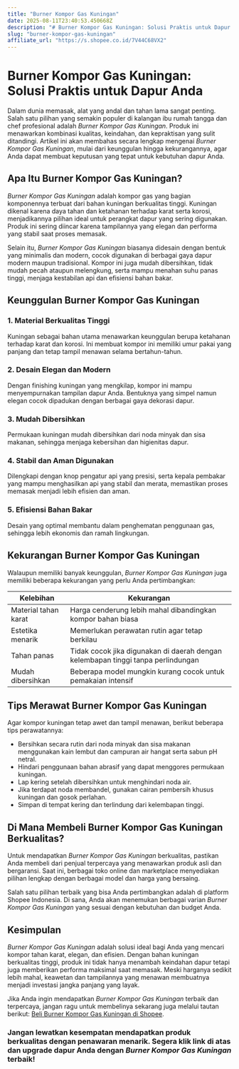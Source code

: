```yaml
---
title: "Burner Kompor Gas Kuningan"
date: 2025-08-11T23:40:53.450668Z
description: "# Burner Kompor Gas Kuningan: Solusi Praktis untuk Dapur Anda..."
slug: "burner-kompor-gas-kuningan"
affiliate_url: "https://s.shopee.co.id/7V44C68VX2"
---
```

# Burner Kompor Gas Kuningan: Solusi Praktis untuk Dapur Anda

Dalam dunia memasak, alat yang andal dan tahan lama sangat penting. Salah satu pilihan yang semakin populer di kalangan ibu rumah tangga dan chef profesional adalah *Burner Kompor Gas Kuningan*. Produk ini menawarkan kombinasi kualitas, keindahan, dan kepraktisan yang sulit ditandingi. Artikel ini akan membahas secara lengkap mengenai *Burner Kompor Gas Kuningan*, mulai dari keunggulan hingga kekurangannya, agar Anda dapat membuat keputusan yang tepat untuk kebutuhan dapur Anda.

## Apa Itu Burner Kompor Gas Kuningan?

*Burner Kompor Gas Kuningan* adalah kompor gas yang bagian komponennya terbuat dari bahan kuningan berkualitas tinggi. Kuningan dikenal karena daya tahan dan ketahanan terhadap karat serta korosi, menjadikannya pilihan ideal untuk perangkat dapur yang sering digunakan. Produk ini sering diincar karena tampilannya yang elegan dan performa yang stabil saat proses memasak.

Selain itu, *Burner Kompor Gas Kuningan* biasanya didesain dengan bentuk yang minimalis dan modern, cocok digunakan di berbagai gaya dapur modern maupun tradisional. Kompor ini juga mudah dibersihkan, tidak mudah pecah ataupun melengkung, serta mampu menahan suhu panas tinggi, menjaga kestabilan api dan efisiensi bahan bakar.

## Keunggulan Burner Kompor Gas Kuningan

### 1. Material Berkualitas Tinggi
Kuningan sebagai bahan utama menawarkan keunggulan berupa ketahanan terhadap karat dan korosi. Ini membuat kompor ini memiliki umur pakai yang panjang dan tetap tampil menawan selama bertahun-tahun.

### 2. Desain Elegan dan Modern
Dengan finishing kuningan yang mengkilap, kompor ini mampu menyempurnakan tampilan dapur Anda. Bentuknya yang simpel namun elegan cocok dipadukan dengan berbagai gaya dekorasi dapur.

### 3. Mudah Dibersihkan
Permukaan kuningan mudah dibersihkan dari noda minyak dan sisa makanan, sehingga menjaga kebersihan dan higienitas dapur.

### 4. Stabil dan Aman Digunakan
Dilengkapi dengan knop pengatur api yang presisi, serta kepala pembakar yang mampu menghasilkan api yang stabil dan merata, memastikan proses memasak menjadi lebih efisien dan aman.

### 5. Efisiensi Bahan Bakar
Desain yang optimal membantu dalam penghematan penggunaan gas, sehingga lebih ekonomis dan ramah lingkungan.

## Kekurangan Burner Kompor Gas Kuningan

Walaupun memiliki banyak keunggulan, *Burner Kompor Gas Kuningan* juga memiliki beberapa kekurangan yang perlu Anda pertimbangkan:

| Kelebihan | Kekurangan |
|--------------|--------------|
| Material tahan karat | Harga cenderung lebih mahal dibandingkan kompor bahan biasa |
| Estetika menarik | Memerlukan perawatan rutin agar tetap berkilau |
| Tahan panas | Tidak cocok jika digunakan di daerah dengan kelembapan tinggi tanpa perlindungan |
| Mudah dibersihkan | Beberapa model mungkin kurang cocok untuk pemakaian intensif |

## Tips Merawat Burner Kompor Gas Kuningan

Agar kompor kuningan tetap awet dan tampil menawan, berikut beberapa tips perawatannya:

- Bersihkan secara rutin dari noda minyak dan sisa makanan menggunakan kain lembut dan campuran air hangat serta sabun pH netral.
- Hindari penggunaan bahan abrasif yang dapat menggores permukaan kuningan.
- Lap kering setelah dibersihkan untuk menghindari noda air.
- Jika terdapat noda membandel, gunakan cairan pembersih khusus kuningan dan gosok perlahan.
- Simpan di tempat kering dan terlindung dari kelembapan tinggi.

## Di Mana Membeli Burner Kompor Gas Kuningan Berkualitas?

Untuk mendapatkan *Burner Kompor Gas Kuningan* berkualitas, pastikan Anda membeli dari penjual terpercaya yang menawarkan produk asli dan bergaransi. Saat ini, berbagai toko online dan marketplace menyediakan pilihan lengkap dengan berbagai model dan harga yang bersaing.

Salah satu pilihan terbaik yang bisa Anda pertimbangkan adalah di platform Shopee Indonesia. Di sana, Anda akan menemukan berbagai varian *Burner Kompor Gas Kuningan* yang sesuai dengan kebutuhan dan budget Anda.

## Kesimpulan

*Burner Kompor Gas Kuningan* adalah solusi ideal bagi Anda yang mencari kompor tahan karat, elegan, dan efisien. Dengan bahan kuningan berkualitas tinggi, produk ini tidak hanya menambah keindahan dapur tetapi juga memberikan performa maksimal saat memasak. Meski harganya sedikit lebih mahal, keawetan dan tampilannya yang menawan membuatnya menjadi investasi jangka panjang yang layak.

Jika Anda ingin mendapatkan *Burner Kompor Gas Kuningan* terbaik dan terpercaya, jangan ragu untuk membelinya sekarang juga melalui tautan berikut: [Beli Burner Kompor Gas Kuningan di Shopee](https://s.shopee.co.id/7V44C68VX2).

### Jangan lewatkan kesempatan mendapatkan produk berkualitas dengan penawaran menarik. Segera klik link di atas dan upgrade dapur Anda dengan *Burner Kompor Gas Kuningan* terbaik!